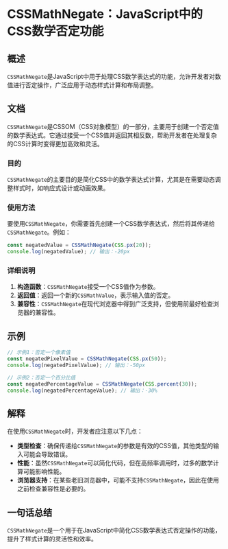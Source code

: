 <!--
Meta Description: # CSSMathNegate：JavaScript中的CSS数学否定功能 ## 概述 `CSSMathNegate`是JavaScript中用于处理CSS数学表达式的功能，允许开发者对数值进行否定操作，广泛应用于动态样式计算和布局调整。 ## 文档 `CSSMathNegate`是CSSOM（CS...
Meta Keywords: cssmathnegate, const, css, console, log
-->

# CSSMathNegate：JavaScript中的CSS数学否定功能

## 概述
`CSSMathNegate`是JavaScript中用于处理CSS数学表达式的功能，允许开发者对数值进行否定操作，广泛应用于动态样式计算和布局调整。

## 文档
`CSSMathNegate`是CSSOM（CSS对象模型）的一部分，主要用于创建一个否定值的数学表达式。它通过接受一个CSS值并返回其相反数，帮助开发者在处理复杂的CSS计算时变得更加高效和灵活。

### 目的
`CSSMathNegate`的主要目的是简化CSS中的数学表达式计算，尤其是在需要动态调整样式时，如响应式设计或动画效果。

### 使用方法
要使用`CSSMathNegate`，你需要首先创建一个CSS数学表达式，然后将其传递给`CSSMathNegate`。例如：

```javascript
const negatedValue = CSSMathNegate(CSS.px(20));
console.log(negatedValue); // 输出：-20px
```

### 详细说明
1. **构造函数**：`CSSMathNegate`接受一个CSS值作为参数。
2. **返回值**：返回一个新的`CSSMathValue`，表示输入值的否定。
3. **兼容性**：`CSSMathNegate`在现代浏览器中得到广泛支持，但使用前最好检查浏览器的兼容性。

## 示例
```javascript
// 示例1：否定一个像素值
const negatedPixelValue = CSSMathNegate(CSS.px(50));
console.log(negatedPixelValue); // 输出：-50px

// 示例2：否定一个百分比值
const negatedPercentageValue = CSSMathNegate(CSS.percent(30));
console.log(negatedPercentageValue); // 输出：-30%
```

## 解释
在使用`CSSMathNegate`时，开发者应注意以下几点：
- **类型检查**：确保传递给`CSSMathNegate`的参数是有效的CSS值，其他类型的输入可能会导致错误。
- **性能**：虽然`CSSMathNegate`可以简化代码，但在高频率调用时，过多的数学计算可能影响性能。
- **浏览器支持**：在某些老旧浏览器中，可能不支持`CSSMathNegate`，因此在使用之前检查兼容性是必要的。

## 一句话总结
`CSSMathNegate`是一个用于在JavaScript中简化CSS数学表达式否定操作的功能，提升了样式计算的灵活性和效率。